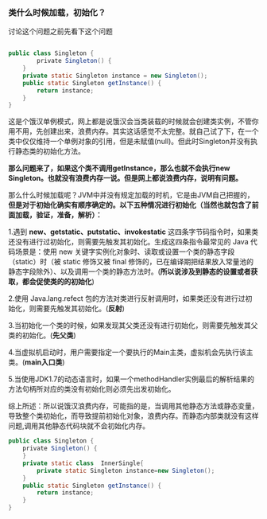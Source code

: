 ### 类什么时候加载，初始化？

讨论这个问题之前先看下这个问题

```java

public class Singleton {	
        private Singleton() {
	}
	private static Singleton instance = new Singleton();
	public static Singleton getInstance() {
		return instance;
	}
}
```

这是个饿汉单例模式，网上都是说饿汉会当类装载的时候就会创建类实例，不管你用不用，先创建出来，浪费内存。其实这话感觉不太完整。就自己试了下，在一个类中仅仅维持一个单例对象的引用，但是未赋值(null)。但此时Singleton并没有执行静态类的初始化方法。

**那么问题来了，如果这个类不调用getInstance，那么也就不会执行new Singleton。也就没有浪费内存一说。但是网上都说浪费内存，说明有问题。**



 那么什么时候加载呢？JVM中并没有规定加载的时机，它是由JVM自己把握的，**但是对于初始化确实有顺序确定的。以下五种情况进行初始化（当然也就包含了前面加载，验证，准备，解析）：**

1.遇到 **new、getstatic、putstatic、invokestatic** 这四条字节码指令时，如果类还没有进行过初始化，则需要先触发其初始化。生成这四条指令最常见的 Java 代码场景是：使用 new 关键字实例化对象时、读取或设置一个类的静态字段（static）时（被 static 修饰又被 final 修饰的，已在编译期把结果放入常量池的静态字段除外）、以及调用一个类的静态方法时。(**所以说涉及到静态的设置或者获取，都会促使类的的初始化**)

2.使用 Java.lang.refect 包的方法对类进行反射调用时，如果类还没有进行过初始化，则需要先触发其初始化。(**反射**)

3.当初始化一个类的时候，如果发现其父类还没有进行初始化，则需要先触发其父类的初始化。(**先父类**)

4.当虚拟机启动时，用户需要指定一个要执行的Main主类，虚拟机会先执行该主类。(**main入口类**)

5.当使用JDK1.7的动态语言时，如果一个methodHandler实例最后的解析结果的方法句柄所对应的类没有初始化则必须先出发初始化。



综上所述：所以说饿汉浪费内存，可能指的是，当调用其他静态方法或静态变量，导致整个类初始化，而导致提前初始化对象，浪费内存。而静态内部类就没有这样问题,调用其他静态代码块就不会初始化内存。

```java
public class Singleton {	
    private Singleton() {
	}
	private static class  InnerSingle{
        private static Singleton instance=new Singleton();
    }
	public static Singleton getInstance() {
		return instance;
	}
}
```

